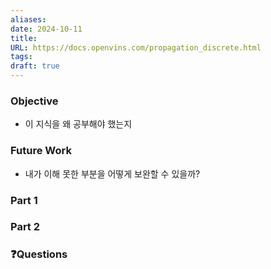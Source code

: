 ```yaml
---
aliases: 
date: 2024-10-11
title: 
URL: https://docs.openvins.com/propagation_discrete.html
tags: 
draft: true
---
```

### Objective
- 이 지식을 왜 공부해야 했는지

### Future Work
- 내가 이해 못한 부분을 어떻게 보완할 수 있을까?

### Part 1

### Part 2


### ❓️Questions

